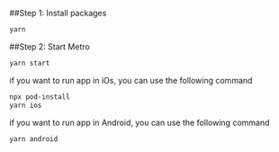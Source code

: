 ##Step 1: Install packages

```bash
yarn
```

##Step 2: Start Metro

```bash
yarn start
```

if you want to run app in iOs, you can use the following command

```bash
npx pod-install
yarn ios
```

if you want to run app in Android, you can use the following command

```bash
yarn android
```
